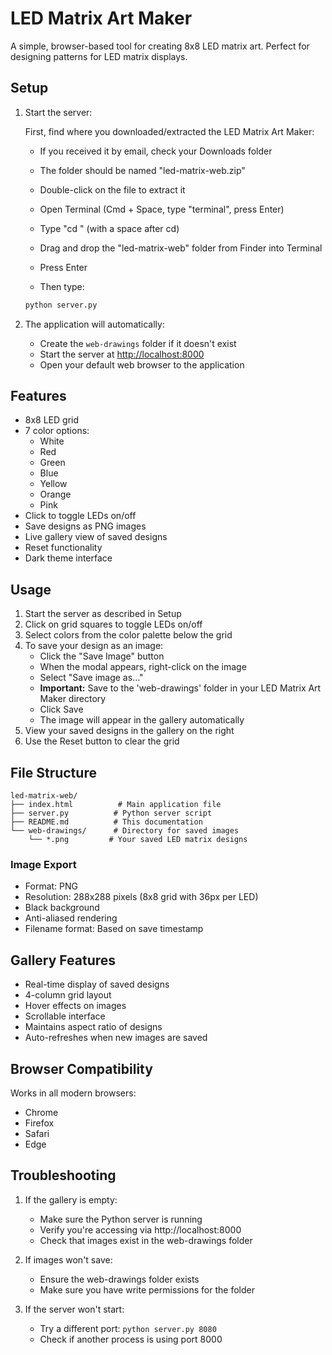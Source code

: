 # LED Matrix Art Maker

A simple, browser-based tool for creating 8x8 LED matrix art. Perfect for designing patterns for LED matrix displays.

## Setup

1. Start the server:

   First, find where you downloaded/extracted the LED Matrix Art Maker:
   - If you received it by email, check your Downloads folder
   - The folder should be named "led-matrix-web.zip"
   - Double-click on the file to extract it
   
   - Open Terminal (Cmd + Space, type "terminal", press Enter)
   - Type "cd " (with a space after cd)
   - Drag and drop the "led-matrix-web" folder from Finder into Terminal
   - Press Enter
   - Then type:
   ```bash
   python server.py
   ```

2. The application will automatically:
   - Create the `web-drawings` folder if it doesn't exist
   - Start the server at [http://localhost:8000](http://localhost:8000)
   - Open your default web browser to the application

## Features

- 8x8 LED grid
- 7 color options:
  - White
  - Red
  - Green
  - Blue
  - Yellow
  - Orange
  - Pink
- Click to toggle LEDs on/off
- Save designs as PNG images
- Live gallery view of saved designs
- Reset functionality
- Dark theme interface

## Usage

1. Start the server as described in Setup
2. Click on grid squares to toggle LEDs on/off
3. Select colors from the color palette below the grid
4. To save your design as an image:
   - Click the "Save Image" button
   - When the modal appears, right-click on the image
   - Select "Save image as..."
   - **Important:** Save to the 'web-drawings' folder in your LED Matrix Art Maker directory
   - Click Save
   - The image will appear in the gallery automatically
5. View your saved designs in the gallery on the right
6. Use the Reset button to clear the grid

## File Structure
```
led-matrix-web/
├── index.html          # Main application file
├── server.py          # Python server script
├── README.md          # This documentation
└── web-drawings/      # Directory for saved images
    └── *.png         # Your saved LED matrix designs
```

### Image Export
- Format: PNG
- Resolution: 288x288 pixels (8x8 grid with 36px per LED)
- Black background
- Anti-aliased rendering
- Filename format: Based on save timestamp

## Gallery Features

- Real-time display of saved designs
- 4-column grid layout
- Hover effects on images
- Scrollable interface
- Maintains aspect ratio of designs
- Auto-refreshes when new images are saved

## Browser Compatibility

Works in all modern browsers:
- Chrome
- Firefox
- Safari
- Edge

## Troubleshooting

1. If the gallery is empty:
   - Make sure the Python server is running
   - Verify you're accessing via http://localhost:8000
   - Check that images exist in the web-drawings folder

2. If images won't save:
   - Ensure the web-drawings folder exists
   - Make sure you have write permissions for the folder

3. If the server won't start:
   - Try a different port: `python server.py 8080`
   - Check if another process is using port 8000
